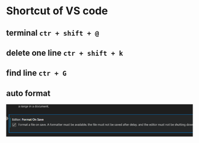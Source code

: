 # Shortcut of VS code

## terminal ```ctr + shift + @```

## delete one line ```ctr + shift + k```

## find line ```ctr + G```

## auto format 

![](img/2023-04-03-18-31-06.png)